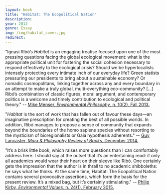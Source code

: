 ```yaml
---
layout: book
title: "Habitat: The Ecopolitical Nation"
description: 
year: 2012
genre: Essay
img: /img/habitat_cover.jpg
redirect: 
---
```


<div class="main_box">
  <div class="synopsis">
    <p>"Ignasi Ribó’s <i>Habitat</i> is an engaging treatise focused upon one of the most pressing questions facing the global ecological movement: what is the appropriate political unit for fostering the social cohesion necessary to respond effectively to the ecological crisis? Should we be hyperlocalists intensely protecting every intimate inch of our everyday life? Green statists pressuring our presidents to bring about a sustainable economy? Or nomadic cosmopolitans, linking together across any and every boundary in an attempt to make a truly global, multi-everything eco-community? [...] Ribó’s combination of classic figures, moral argument, and contemporary politics is a welcome and timely contribution to ecological and political theory." -- <a href="https://www.pdcnet.org/pdc/bvdb.nsf/purchase?openform&fp=envirophil&id=envirophil_2013_0010_0002_0130_0133" target="_blank">Mike Menser, <i>Environmental Philosophy</i>, n. 10(2), Fall 2013.</a></p>
    <p>"<i>Habitat</i> is the sort of work that has fallen out of favour these days—an imaginative prescription for creating the best of all possible worlds. In addition, Ribó manages to propose a sense of community that expands beyond the boundaries of the homo sapiens species without resorting to the mysticism of bioregionalists or Gaia hypothesis adherents." -- <a href="https://marxandphilosophy.org.uk/reviews/7973_no-local-habitat-review-by-guy-lancaster/" target="_blank">Guy Lancaster, <i>Marx & Philosophy Review of Books</i>, December 2014.</a></p>
    <p>"It’s a brisk little book, which raises more questions than I can comfortably address here. I should say at the outset that it’s an entertaining read: if only all academics would wear their heart on their sleeve like Ribó. One certainly gets the impression that the author is in thrall to no academic shibboleths: he says what he thinks. At the same time, Habitat: The Ecopolitical Nation contains
several provocative assertions, which form the basis for the present review. It’s a mixed bag, but it’s certainly stimulating." -- <a href="http://dx.doi.org/10.3197/096327115X14183182354024" target="_blank">Philip Kirby, <i>Environmental Values</i>, n. 24(1), February 2015.</a></p>
    

  </div>
  <div class="cover" style="float: right">
    <a href="http://www.amazon.com/Habitat-Ecopolitical-Nation-Ignasi-Rib%C3%B3/dp/0957419104" target="_blank" class="hvr-float-shadow"><div><img class="" style="" src="{{ site.baseurl }}/img/habitat_cover.jpg" alt="" title="Where to find the book"/></div></a>
  </div>
  
</div>


